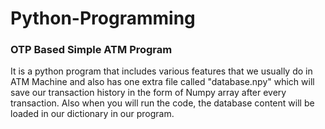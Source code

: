 # Python-Programming

### OTP Based Simple ATM Program

It is a python program that includes various features that we usually do in ATM Machine and also has one extra file called "database.npy" which will save our transaction history in the form of Numpy array after every transaction. Also when you will run the code, the database content will be loaded in our dictionary in our program.
